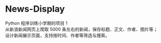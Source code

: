 # News-Display
Python 程序训练小学期的项目 1  
从新浪新闻网页上爬取 5000 条左右的新闻，保存标题、正文、作者、图片等；  
设计新闻展示页面，支持按时间、作者等筛选与搜索。
